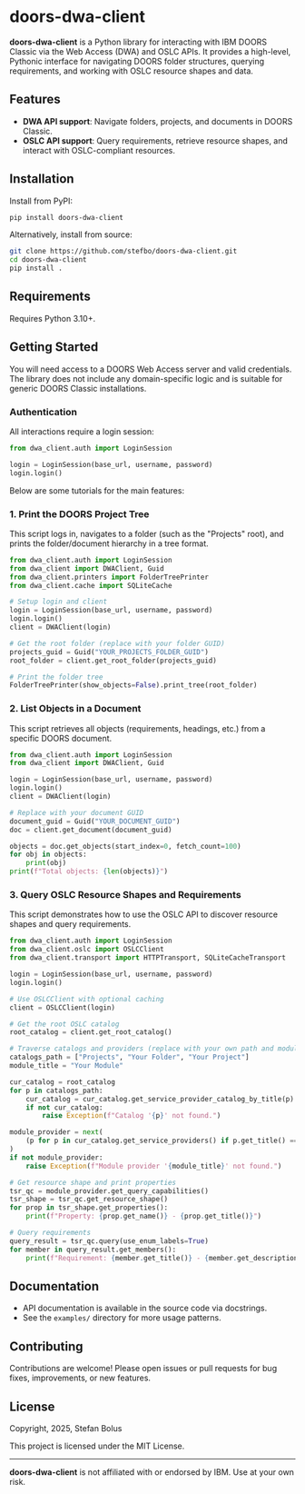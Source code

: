 # doors-dwa-client

**doors-dwa-client** is a Python library for interacting with IBM DOORS Classic via the Web Access (DWA) and OSLC APIs. It provides a high-level, Pythonic interface for navigating DOORS folder structures, querying requirements, and working with OSLC resource shapes and data.

## Features

- **DWA API support**: Navigate folders, projects, and documents in DOORS Classic.
- **OSLC API support**: Query requirements, retrieve resource shapes, and interact with OSLC-compliant resources.

## Installation

Install from PyPI:

```bash
pip install doors-dwa-client
```

Alternatively, install from source:

```bash
git clone https://github.com/stefbo/doors-dwa-client.git
cd doors-dwa-client
pip install .
```

## Requirements

Requires Python 3.10+.

## Getting Started

You will need access to a DOORS Web Access server and valid credentials. The library does not include any domain-specific logic and is suitable for generic DOORS Classic installations.

### Authentication

All interactions require a login session:

```python
from dwa_client.auth import LoginSession

login = LoginSession(base_url, username, password)
login.login()
```

Below are some tutorials for the main features:

### 1. Print the DOORS Project Tree

This script logs in, navigates to a folder (such as the "Projects" root), and prints the folder/document hierarchy in a tree format.

```python
from dwa_client.auth import LoginSession
from dwa_client import DWAClient, Guid
from dwa_client.printers import FolderTreePrinter
from dwa_client.cache import SQLiteCache

# Setup login and client
login = LoginSession(base_url, username, password)
login.login()
client = DWAClient(login)

# Get the root folder (replace with your folder GUID)
projects_guid = Guid("YOUR_PROJECTS_FOLDER_GUID")
root_folder = client.get_root_folder(projects_guid)

# Print the folder tree
FolderTreePrinter(show_objects=False).print_tree(root_folder)
```

### 2. List Objects in a Document

This script retrieves all objects (requirements, headings, etc.) from a specific DOORS document.

```python
from dwa_client.auth import LoginSession
from dwa_client import DWAClient, Guid

login = LoginSession(base_url, username, password)
login.login()
client = DWAClient(login)

# Replace with your document GUID
document_guid = Guid("YOUR_DOCUMENT_GUID")
doc = client.get_document(document_guid)

objects = doc.get_objects(start_index=0, fetch_count=100)
for obj in objects:
    print(obj)
print(f"Total objects: {len(objects)}")
```

### 3. Query OSLC Resource Shapes and Requirements

This script demonstrates how to use the OSLC API to discover resource shapes and query requirements.

```python
from dwa_client.auth import LoginSession
from dwa_client.oslc import OSLCClient
from dwa_client.transport import HTTPTransport, SQLiteCacheTransport

login = LoginSession(base_url, username, password)
login.login()

# Use OSLCClient with optional caching
client = OSLCClient(login)

# Get the root OSLC catalog
root_catalog = client.get_root_catalog()

# Traverse catalogs and providers (replace with your own path and module title)
catalogs_path = ["Projects", "Your Folder", "Your Project"]
module_title = "Your Module"

cur_catalog = root_catalog
for p in catalogs_path:
    cur_catalog = cur_catalog.get_service_provider_catalog_by_title(p)
    if not cur_catalog:
        raise Exception(f"Catalog '{p}' not found.")

module_provider = next(
    (p for p in cur_catalog.get_service_providers() if p.get_title() == module_title), None
)
if not module_provider:
    raise Exception(f"Module provider '{module_title}' not found.")

# Get resource shape and print properties
tsr_qc = module_provider.get_query_capabilities()
tsr_shape = tsr_qc.get_resource_shape()
for prop in tsr_shape.get_properties():
    print(f"Property: {prop.get_name()} - {prop.get_title()}")

# Query requirements
query_result = tsr_qc.query(use_enum_labels=True)
for member in query_result.get_members():
    print(f"Requirement: {member.get_title()} - {member.get_description()}")
```

## Documentation

- API documentation is available in the source code via docstrings.
- See the `examples/` directory for more usage patterns.

## Contributing

Contributions are welcome! Please open issues or pull requests for bug fixes, improvements, or new features.

## License

Copyright, 2025, Stefan Bolus

This project is licensed under the MIT License.

---

**doors-dwa-client** is not affiliated with or endorsed by IBM. Use at your own risk.
